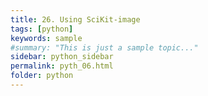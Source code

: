 ```yaml
---
title: 26. Using SciKit-image
tags: [python]
keywords: sample
#summary: "This is just a sample topic..."
sidebar: python_sidebar
permalink: pyth_06.html
folder: python
---
```



